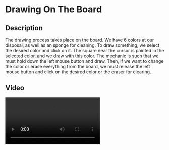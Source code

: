<h1 align="left"> Drawing On The Board</h1>
<h2 align="leftr">Description</h2>
<p align="leftr">The drawing process takes place on the board. We have 6 colors at our disposal, as well as an sponge for cleaning. To draw something, we select the desired color and click on it. The square near the cursor is painted in the selected color, and we draw with this color. The mechanic is such that we must hold down the left mouse button and draw. Then, if we want to change the color or erase everything from the board, we must release the left mouse button and click on the desired color or the eraser for clearing.</p>
<h2 align="leftr">Video</h2>
<video src="https://github.com/EvgeniySerookiy/BouncerResources/assets/149666289/8b48ea91-0b7d-4508-b215-a0be4058c9d0"</video>
